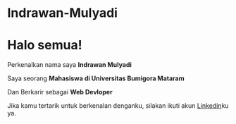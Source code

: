 # Indrawan-Mulyadi

# Halo semua! 

Perkenalkan nama saya **Indrawan Mulyadi**

Saya seorang **Mahasiswa di Universitas Bumigora Mataram**

Dan Berkarir sebagai **Web Devloper**

Jika kamu tertarik untuk berkenalan denganku, silakan ikuti akun [Linkedin](www.linkedin.com/in/indrawan-mulyadi-)ku ya.
